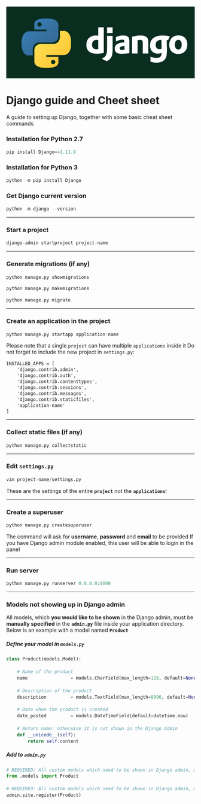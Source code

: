 ![Django Guide and Cheat sheet](https://raw.githubusercontent.com/graphenessl/django-guide/master/images/python-django.png "Django guide and Cheat sheet")

# Django guide and Cheet sheet
A guide to setting up Django, together with some basic cheat sheet commands

### Installation for Python 2.7
```python
pip install Django==1.11.9
```
### Installation for Python 3
```python
python -m pip install Django
```
### Get Django current version
```python
python -m django --version
```
---
### Start a project
```python
django-admin startproject project-name
```

---
### Generate migrations (if any)
```python
python manage.py showmigrations
```
```python
python manage.py makemigrations
```
```python
python manage.py migrate
```

---
### Create an application in the project
```python
python manage.py startapp application-name
```

Please note that a single `project` can have multiple `applications` inside it
Do not forget to include the new project in `settings.py`:

```
INSTALLED_APPS = [
    'django.contrib.admin',
    'django.contrib.auth',
    'django.contrib.contenttypes',
    'django.contrib.sessions',
    'django.contrib.messages',
    'django.contrib.staticfiles',
    'application-name'
]
```

---
### Collect static files (if any)
```python
python manage.py collectstatic
```

---
### Edit ``settings.py``
```python
vim project-name/settings.py
```

These are the settings of the entire **`project`** not the **`applications`**!

---
### Create a superuser
```python
python manage.py createsuperuser
```

The command will ask for **username**, **password** and **email** to be provided
If you have Django admin module enabled, this user will be able to login in the panel

---
### Run server
```python
python manage.py runserver 0.0.0.0:8000
```
---
### Models not showing up in Django admin
All models, which **you would like to be shown** in the Django admin, must be **manually specified** in the **`admin.py`** file inside your application directory. Below is an example with a model named **`Product`**

##### Define your model in ``models.py``
```python
class Product(models.Model):

    # Name of the product
    name                = models.CharField(max_length=128, default=None, blank=True, null=True)

    # Description of the product
    description         = models.TextField(max_length=8096, default=None, blank=True, null=True)

    # Date when the product is created
    date_posted         = models.DateTimeField(default=datetime.now)

    # Return name: otherwise it is not shown in the Django Admin
    def __unicode__(self):
        return self.content
```

##### Add to ``admin.py``
```python
# REQUIRED: All custom models which need to be shown in Django admin, must be manually INCLUDED here:
from .models import Product

# REQUIRED: All custom models which need to be shown in Django admin, must be manually also REGISTERED here:
admin.site.register(Product)
```
